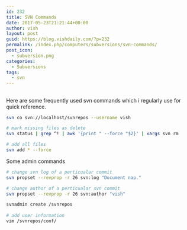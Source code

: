 ```yaml
---
id: 232
title: SVN Commands
date: 2017-05-23T21:21:44+00:00
author: vish
layout: post
guid: https://blog.vishdaily.com/?p=232
permalink: /index.php/computers/subversions/svn-commands/
post_icon:
  - subversion.png
categories:
  - Subversions
tags:
  - svn
---
```

## 

Here are some frequently used svn commands which i regularly use for quick reference.

```bash
svn co svn://localhost/svnrepos --username vish
```

```bash
# mark missing files as delete 
svn status | grep ^! | awk '{print " --force "$2}' | xargs svn rm

# add all files
svn add * --force

```

Some admin commands

```bash
# change svn log of a perticualar commit 
svn propset --revprop -r 26 svn:log "Document nap."

# change author of a perticualar svn commit 
svn propset --revprop -r 26 svn:author "vish"

svnadmin create /svnrepos
 
# add user information 
vim /svnrepos/conf/
```